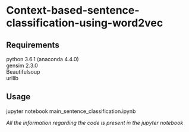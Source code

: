 # Context-based-sentence-classification-using-word2vec

## Requirements

python 3.6.1 (anaconda 4.4.0)
<br>
gensim 2.3.0
<br>
Beautifulsoup
<br>
urllib

## Usage 

jupyter notebook main_sentence_classification.ipynb


<i> All the information regarding the code is present in the jupyter notebook <i>